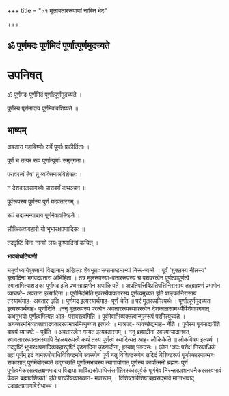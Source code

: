 +++
title = "०१ मूलाबताररूपाणां नास्ति भेदः"

+++


## ॐ पूर्णमदः पूर्णमिदं पूर्णात्पूर्णमुदच्यते

# **उपनिषत्**

ॐ पूर्णमदः पूर्णमिदं पूर्णात्पूर्णमुदच्यते ।

पूर्णस्य पूर्णमादाय पूर्णमेवावशिष्यते ॥

## **भाष्यम्**

अवतारा महाविष्णोः सर्वे पूर्णाः प्रकीर्तिताः ।

पूर्णं च तत्परं रूपं पूर्णात्पूर्णाः समुद्गताः॥

परावरत्वं तेषां तु व्यक्तिमात्रविशेषतः ।

न देशकालसामथ्यैः पारावर्यं कथञ्चन ॥

पूर्वरूपस्य पूर्णस्य पूर्णं यदवतारगम् ।

रूपं तदात्मन्यादाय पूर्णमेवावतिष्ठते ।

लौकिकव्यवहारो यो भूभारक्षपणादिकः ॥

तददृष्टिं विना नान्यो लयः कृष्णादिनां कचित् ।

**भावबोधटिप्पणी**

चतुर्ष्वध्यायेषूक्तानां विद्यानाम् अखिलाः शेषभूताः सप्तमाष्टमाभ्यां निरू-प्यन्ते । पूर्वं ‘शुक्लस्य नीलस्य' इत्यादिना भगवदवतारा अभिहिता । तत्र मूलरूपस्या-वताररूपस्य च परावरत्वेन पूर्णत्वापूर्णत्वे स्यातामित्याशङ्का पूर्णमद इति प्रथमब्राह्मणेन अपाक्रियते । अप्रतिपत्तिविप्रतिपत्तिनिरासाय तद्ब्राह्मणं प्रमाणेन व्याचष्टे– अवतारा इत्यादिना ॥ पूर्णमिदमिति एकस्यैवावतारस्य पूर्णत्वमुच्यत इति शङ्कानिरासाय तस्यार्थमाह- अवतारा इति ॥ पूर्णमद इत्यस्यार्थमाह- पूर्णं चेति ॥ परं मूलरूपमित्यर्थः । पूर्णात्पूर्णमुदच्यत इत्यस्यार्थमाह- पूर्णादिति ॥ननु मूलरूपस्य परत्वेन अवताररूपस्यावरत्वेन देशकालसामर्थ्येर्विशेषावगमात् कथमुभयोः पूर्णत्वमित्यत आह- परावरत्वमिति । पूर्वमेवाभिव्यक्तत्वान्मूलरूपं परमित्युच्यते । अनन्तरमभिव्यक्तत्वादवताररूपमवरमित्युच्यत इत्यर्थः । मात्रपद- व्यवच्छेद्यमाह– नेति ॥ पूर्णस्य पूर्णमादायेति वाक्यं व्याचष्टे – पूर्वेति ॥ अवतारत्वेन गम्यत इत्यवतारगम् । ननु ब्रह्मादीनां स्वात्मन्यादानवत् स्वावताररूपादानस्यापि देहलयरूपत्वे कथं तस्य पूर्णत्वं स्यादित्यत आह- लौकिकेति ॥ लोकविषय इत्यर्थः । तददृष्टिं भूभारक्षपणादिव्यवहारदृष्टिं कृष्णादिनां कृष्णादीनां, ह्रस्वश् छान्दसः । एतेन ‘अदः परोक्षं निरुपाधिकं ब्रह्म पूर्णम् इदं नामरूपोपाधिविशिष्टमपि स्वरूपेण पूर्णं नतु विशिष्टरूपेण तदिदं विशिष्टरूपं पूर्णात्कारणात्मनः सकाशात् पूर्णमेवोदच्यते उद्गच्छति पूर्णात्मभावस्य त्यागायोगात् पूर्णस्य कार्यात्मनो ब्रह्मणः पूर्णं पूर्णत्वमेकरसत्वलक्षणमादाय विद्यया आविद्यकोपाधिसंसर्गतिरस्कारपूर्वकं पूर्णमेव निरन्तरप्रज्ञानघनैकरसस्वभावं केवलं ब्रह्मावशिष्यते' इति परकीयव्याख्यान- मपास्तम् । विशिष्टाविशिष्टब्रह्मसद्भावे मानाभावाद् उदाहृतप्रमाणविरोधाच्च ॥

